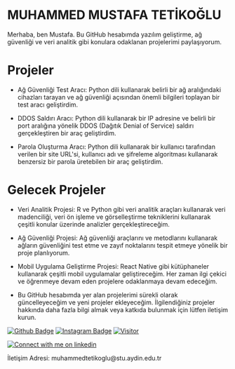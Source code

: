 # MUHAMMED MUSTAFA TETİKOĞLU
Merhaba, ben Mustafa. Bu GitHub hesabımda yazılım geliştirme, ağ güvenliği ve veri analitik gibi konulara odaklanan projelerimi paylaşıyorum.

# Projeler
- Ağ Güvenliği Test Aracı: Python dili kullanarak belirli bir ağ aralığındaki cihazları tarayan ve ağ güvenliği açısından önemli bilgileri toplayan bir test aracı geliştirdim.

- DDOS Saldırı Aracı: Python dili kullanarak bir IP adresine ve belirli bir port aralığına yönelik DDOS (Dağıtık Denial of Service) saldırı gerçekleştiren bir araç geliştirdim.

- Parola Oluşturma Aracı: Python dili kullanarak bir kullanıcı tarafından verilen bir site URL'si, kullanıcı adı ve şifreleme algoritması kullanarak benzersiz bir parola üretebilen bir araç geliştirdim.

# Gelecek Projeler
- Veri Analitik Projesi: R ve Python gibi veri analitik araçları kullanarak veri madenciliği, veri ön işleme ve görselleştirme tekniklerini kullanarak çeşitli konular üzerinde analizler gerçekleştireceğim.

- Ağ Güvenliği Projesi: Ağ güvenliği araçlarını ve metodlarını kullanarak ağların güvenliğini test etme ve zayıf noktalarını tespit etmeye yönelik bir proje planlıyorum.

- Mobil Uygulama Geliştirme Projesi: React Native gibi kütüphaneler kullanarak çeşitli mobil uygulamalar geliştireceğim.
Her zaman ilgi çekici ve öğrenmeye devam eden projelere odaklanmaya devam edeceğim. 

- Bu GitHub hesabımda yer alan projelerimi sürekli olarak güncelleyeceğim ve yeni projeler ekleyeceğim. İlgilendiğiniz projeler hakkında daha fazla bilgi almak veya katkıda bulunmak için lütfen iletişim kurun.

[![Github Badge](https://img.shields.io/badge/-Github-000?style=quare&labelColor=000&logo=Github&logoColor=white&link=https://github.com/F4KOR4LL)](https://github.com/F4KOR4LL) 
[![Instagram Badge](https://img.shields.io/badge/-Instagram-C13584?style=flat-quare&labelColor=C13584&logo=instagram&logoColor=white&link=https://www.instagram.com/muhammedmustafatetikoglu/?hl=tr)](https://www.instagram.com/muhammedmustafatetikoglu/?hl=tr)
[![Visitor](https://visitor-badge.laobi.icu/badge?page_id=F4KOR4LL)](#)
<!-- Dark Mode -->
<a href="https://www.linkedin.com/in/muhammedmustafatetiko%C4%9Flu//#gh-dark-mode-only"> <img src="https://img.shields.io/badge/LinkedIn-ffffff?style=for-the-badge&logo=linkedin&logoColor=0690FA#gh-dark-mode-only" alt="Connect with me on linkedin" >
</a>
<p>İletişim Adresi: muhammedtetikoglu@stu.aydin.edu.tr

